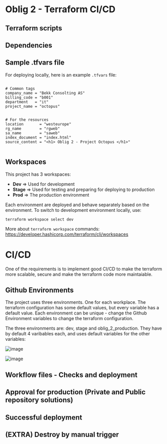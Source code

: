 # Oblig 2 - Terraform CI/CD

## Terraform scripts

## Dependencies

## Sample .tfvars file
For deploying locally, here is an example `.tfvars` file:

```env

# Common tags
company_name = "Bekk Consolting AS"
billing_code = "b001"
department   = "it"
project_name = "octopus"


# For the resources
location       = "westeurope"
rg_name        = "rgweb"
sa_name        = "saweb"
index_document = "index.html"
source_content = "<h1> Oblig 2 - Project Octopus </h1>"


```

## Workspaces 

This project has 3 workspaces:

- **Dev** => Used for development 
- **Stage** => Used for testing and preparing for deploying to production 
- **Prod** => The production environment

Each environment are deployed and behave separately based on the environment. 
To switch to development environment locally, use: 

```terminal
terraform workspace select dev
```

More about `terraform workspace` commands:
https://developer.hashicorp.com/terraform/cli/workspaces 

# CI/CD

One of the requirements is to implement good CI/CD to make the terraform more scalable, secure and make the terraform code more maintaiable.

## Github Environments

The project uses three environments. One for each workplace.
The terraform configuration has some default values, but every variable has a default value. 
Each environment can be unique - change the Github Environment variables to change the terraform configuration. 

The three environments are: dev, stage and oblig_2_production.
They have by default 4 varibables each, and uses default variables for the other variables: 

![image](https://github.com/KjetilIN/IIKG3005-IaC-Notes/assets/66110094/b4fddedd-e2ce-468e-ab69-7bf89a143ec0)

![image](https://github.com/KjetilIN/IIKG3005-IaC-Notes/assets/66110094/dd43f7d8-d1d3-4245-8a64-3f9795c0f6e6)



## Workflow files - Checks and deployment

## Approval for production (Private and Public repository solutions)

## Successful deployment

## (EXTRA) Destroy by manual trigger
